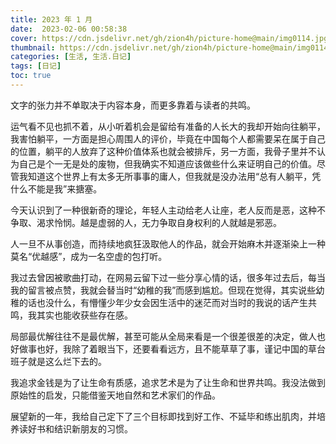 ```yaml
---
title: 2023 年 1 月
date:  2023-02-06 00:58:38
cover: https://cdn.jsdelivr.net/gh/zion4h/picture-home@main/img0114.jpg
thumbnail: https://cdn.jsdelivr.net/gh/zion4h/picture-home@main/img0114.jpg
categories: [生活, 生活.日记]
tags: [日记]
toc: true
---
```

文字的张力并不单取决于内容本身，而更多靠着与读者的共鸣。
<!--more-->

运气看不见也抓不着，从小听着机会是留给有准备的人长大的我却开始向往躺平，我害怕躺平，一方面是担心周围人的评价，毕竟在中国每个人都需要呆在属于自己的位置，躺平的人放弃了这种价值体系也就会被排斥，另一方面，我骨子里并不认为自己是个一无是处的废物，但我确实不知道应该做些什么来证明自己的价值。尽管我知道这个世界上有太多无所事事的庸人，但我就是没办法用“总有人躺平，凭什么不能是我”来搪塞。

今天认识到了一种很新奇的理论，年轻人主动给老人让座，老人反而是恶，这种不争取、渴求怜悯。越是虚弱的人，无力争取自身权利的人就越是邪恶。

人一旦不从事创造，而持续地疯狂汲取他人的作品，就会开始麻木并逐渐染上一种莫名“优越感”，成为一名空虚的包打听。

我过去曾因被歌曲打动，在网易云留下过一些分享心情的话，很多年过去后，每当我的留言被点赞，我就会替当时“幼稚的我”而感到尴尬。但现在觉得，其实说些幼稚的话也没什么，有懵懂少年少女会因生活中的迷茫而对当时的我说的话产生共鸣，我其实也能收获些存在感。

局部最优解往往不是最优解，甚至可能从全局来看是一个很差很差的决定，做人也好做事也好，我除了着眼当下，还要看看远方，且不能草草了事，谨记中国的草台班子就是这么烂下去的。

我追求金钱是为了让生命有质感，追求艺术是为了让生命和世界共鸣。我没法做到原始性的启发，只能借鉴天地自然和艺术家们的作品。

展望新的一年，我给自己定下了三个目标即找到好工作、不延毕和练出肌肉，并培养读好书和结识新朋友的习惯。
